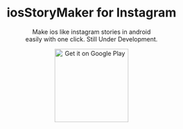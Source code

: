 
<div align='center'>

<h1> iosStoryMaker for Instagram</h1>

</div>
<p align='center'>
Make ios like instagram stories in android <br>
easily with one click. Still Under Development.
</p>

<div align='center'>
  <a href='https://play.google.com/store/apps/details?id=com.editlike.app'>
    <img width='170px%' alt='Get it on Google Play' src='https://play.google.com/intl/en_us/badges/static/images/badges/en_badge_web_generic.png'/>
  </a>
</div>

